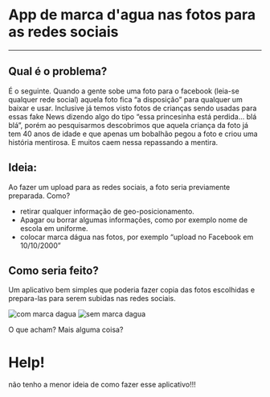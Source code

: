 # App de marca d'agua nas fotos para as redes sociais
***

## Qual é o problema?
É o seguinte. Quando a gente sobe uma foto para o facebook (leia-se qualquer rede social) aquela foto fica “a disposição” para qualquer um baixar e usar.
Inclusive já temos visto fotos de crianças sendo usadas para essas fake News dizendo algo do tipo “essa princesinha está perdida... blá blá”, porém ao pesquisarmos descobrimos que aquela criança da foto já tem 40 anos de idade e que apenas um bobalhão pegou a foto e criou uma história mentirosa. E muitos caem nessa repassando a mentira.

## Ideia:
Ao fazer um upload para as redes sociais, a foto seria previamente preparada. Como?

* retirar qualquer informação de geo-posicionamento.
* Apagar ou borrar algumas informações, como por exemplo nome de escola em uniforme.
* colocar marca dágua nas fotos, por exemplo “upload no Facebook em 10/10/2000”

## Como seria feito?
Um aplicativo bem simples que poderia fazer copia das fotos escolhidas e prepara-las para serem subidas nas redes sociais.

![com marca dagua](https://user-images.githubusercontent.com/50562794/97903404-bc93ec00-1d1d-11eb-8cc2-5a56ccbb69cb.png)
![sem marca dagua](https://user-images.githubusercontent.com/50562794/97903413-bef64600-1d1d-11eb-9ab6-63604a34112f.png)


O que acham?
Mais alguma coisa?

# Help! 
não tenho a menor ideia de como fazer esse aplicativo!!!

